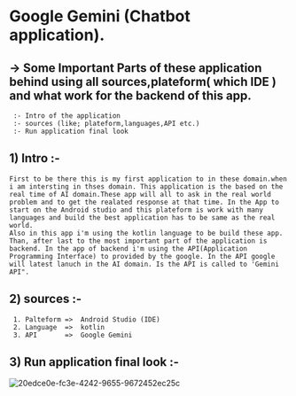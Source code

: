# Google Gemini (Chatbot application).

## -> Some Important Parts of these application behind using all sources,plateform( which IDE ) and what work for the backend of this app.
     :- Intro of the application
     :- sources (like; plateform,languages,API etc.)
     :- Run application final look

 ## 1) Intro :-
    First to be there this is my first application to in these domain.when i am intersting in thses domain. This application is the based on the real time of AI domain.These app will all to ask in the real world problem and to get the realated response at that time. In the App to start on the Android studio and this plateform is work with many languages and build the best application has to be same as the real world.
    Also in this app i'm using the kotlin language to be build these app. Than, after last to the most important part of the application is backend. In the app of backend i'm using the API(Application Programming Interface) to provided by the google. In the API google will latest lanuch in the AI domain. Is the API is called to 'Gemini API".

## 2) sources :-
     1. Palteform =>  Android Studio (IDE)
     2. Language  =>  kotlin
     3. API       =>  Google Gemini

## 3) Run application final look :-     
![20edce0e-fc3e-4242-9655-9672452ec25c](https://github.com/user-attachments/assets/6e1c2273-d9f8-444c-8fa9-b3311a7262aa)

  
